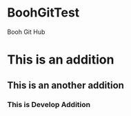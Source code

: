 BoohGitTest
===========

Booh Git Hub
# This is an addition

## This is an another addition

### This is Develop Addition